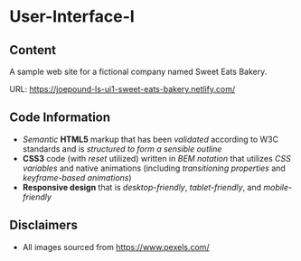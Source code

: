 # User-Interface-I

## Content

A sample web site for a fictional company named Sweet Eats Bakery.

URL: https://joepound-ls-ui1-sweet-eats-bakery.netlify.com/

## Code Information
* _Semantic_ **HTML5** markup that has been _validated_ according to W3C standards and is _structured to form a sensible outline_
* **CSS3** code (with _reset_ utilized) written in _BEM notation_  that utilizes _CSS variables_ and native animations (including _transitioning properties_ and  _keyframe-based animations_)
* **Responsive design** that is _desktop-friendly_, _tablet-friendly_, and _mobile-friendly_

## Disclaimers
* All images sourced from https://www.pexels.com/